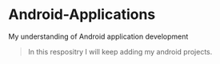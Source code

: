 # Android-Applications
My understanding of Android application development

> In this respositry I will keep adding my android projects.
